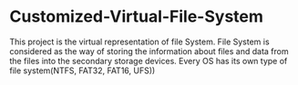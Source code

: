# Customized-Virtual-File-System
This project is the virtual representation of file System. File System is considered as the way of storing the information about files and data from the files into the secondary storage devices. Every OS has its own type of file system(NTFS, FAT32, FAT16, UFS))
